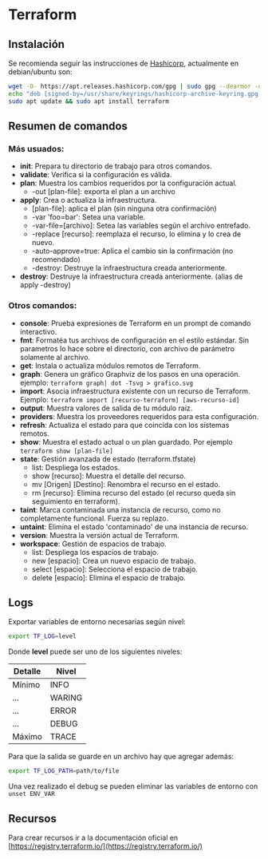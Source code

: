 # Terraform

## Instalación

Se recomienda seguir las instrucciones de [Hashicorp](https://developer.hashicorp.com/terraform/install), actualmente en debian/ubuntu son:

```bash
wget -O- https://apt.releases.hashicorp.com/gpg | sudo gpg --dearmor -o /usr/share/keyrings/hashicorp-archive-keyring.gpg
echo "deb [signed-by=/usr/share/keyrings/hashicorp-archive-keyring.gpg] https://apt.releases.hashicorp.com $(lsb_release -cs) main" | sudo tee /etc/apt/sources.list.d/hashicorp.list
sudo apt update && sudo apt install terraform
```

## Resumen de comandos

### Más usuados:

* **init**: Prepara tu directorio de trabajo para otros comandos.
* **validate**: Verifica si la configuración es válida.
* **plan**: Muestra los cambios requeridos por la configuración actual.
  * -out [plan-file]: exporta el plan a un archivo
* **apply**: Crea o actualiza la infraestructura.
  * [plan-file]: aplica el plan (sin ninguna otra confirmación)
  * -var 'foo=bar': Setea una variable.
  * -var-file=[archivo]: Setea las variables según el archivo entrefado.
  * -replace [recurso]: reemplaza el recurso, lo elimina y lo crea de nuevo.
  * -auto-approve=true: Aplica el cambio sin la confirmación (no recomendado)
  * -destroy: Destruye la infraestructura creada anteriormente.
* **destroy**: Destruye la infraestructura creada anteriormente. (alias de apply -destroy)

### Otros comandos:

* **console**: Prueba expresiones de Terraform en un prompt de comando interactivo.
* **fmt**: Formatéa tus archivos de configuración en el estilo estándar. Sin parametros lo hace sobre el directorio, con archivo de parámetro solamente al archivo.
* **get**: Instala o actualiza módulos remotos de Terraform.
* **graph**: Genera un gráfico Graphviz de los pasos en una operación. ejemplo: ```terraform graph| dot -Tsvg > grafico.svg```
* **import**: Asocia infraestructura existente con un recurso de Terraform. Ejemplo: ```terraform import [recurso-terraform] [aws-recurso-id]```
* **output**: Muestra valores de salida de tu módulo raíz.
* **providers**: Muestra los proveedores requeridos para esta configuración.
* **refresh**: Actualiza el estado para que coincida con los sistemas remotos.
* **show**: Muestra el estado actual o un plan guardado. Por ejemplo ```terraform show [plan-file]```
* **state**: Gestión avanzada de estado (terraform.tfstate)
  * list: Despliega los estados.
  * show [recurso]: Muestra el detalle del recurso.
  * mv [Origen] [Destino]: Renombra el recurso en el estado.
  * rm [recurso]: Elimina recurso del estado (el recurso queda sin seguimiento en terraform).
* **taint**: Marca contaminada una instancia de recurso, como no completamente funcional. Fuerza su replazo.
* **untaint**: Elimina el estado 'contaminado' de una instancia de recurso.
* **version**: Muestra la versión actual de Terraform.
* **workspace**: Gestión de espacios de trabajo.
  * list: Despliega los espacios de trabajo.
  * new [espacio]: Crea un nuevo espacio de trabajo.
  * select [espacio]: Selecciona el espacio de trabajo.
  * delete [espacio]: Elimina el espacio de trabajo.

## Logs
Exportar variables de entorno necesarias según nivel:
```bash
export TF_LOG=level
```
Donde **level** puede ser uno de los siguientes niveles:

|Detalle    |Nivel  |
|---        |---    |
|Mínimo     |INFO   |
|...        |WARING |
|...        |ERROR  |
|...        |DEBUG  |
|Máximo     |TRACE  |

Para que la salida se guarde en un archivo hay que agregar además:
```bash
export TF_LOG_PATH=path/to/file
```

Una vez realizado el debug se pueden eliminar las variables de entorno con ```unset ENV_VAR```

## Recursos

Para crear recursos ir a la documentación oficial en [https://registry.terraform.io/](https://registry.terraform.io/)
